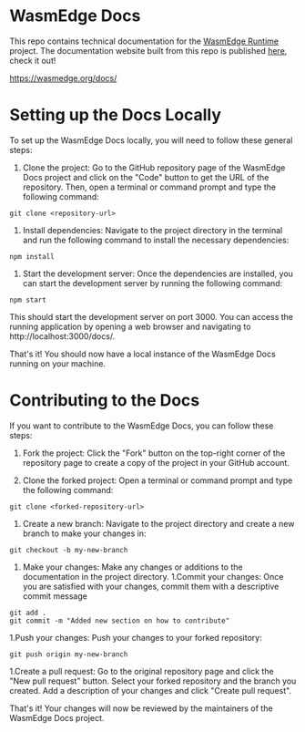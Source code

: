 # WasmEdge Docs

This repo contains technical documentation for the [WasmEdge Runtime](https://github.com/WasmEdge/WasmEdge) project. The documentation website built from this repo is published [here](https://wasmedge.org/docs/), check it out!

https://wasmedge.org/docs/

# Setting up the Docs Locally

To set up the WasmEdge Docs locally, you will need to follow these general steps:

1. Clone the project: Go to the GitHub repository page of the WasmEdge Docs project and click on the "Code" button to get the URL of the repository. Then, open a terminal or command prompt and type the following command:
```
git clone <repository-url>
```

1. Install dependencies: Navigate to the project directory in the terminal and run the following command to install the necessary dependencies:
```
npm install
```
1. Start the development server: Once the dependencies are installed, you can start the development server by running the following command:
```
npm start
```

This should start the development server on port 3000. You can access the running application by opening a web browser and navigating to http://localhost:3000/docs/.

That's it! You should now have a local instance of the WasmEdge Docs running on your machine.


# Contributing to the Docs

If you want to contribute to the WasmEdge Docs, you can follow these steps:

1. Fork the project: Click the "Fork" button on the top-right corner of the repository page to create a copy of the project in your GitHub account.

1. Clone the forked project: Open a terminal or command prompt and type the following command:
```
git clone <forked-repository-url>
```
1. Create a new branch: Navigate to the project directory and create a new branch to make your changes in:
```
git checkout -b my-new-branch
```
1. Make your changes: Make any changes or additions to the documentation in the project directory.
1.Commit your changes: Once you are satisfied with your changes, commit them with a descriptive commit message
```
git add .
git commit -m "Added new section on how to contribute"
```
1.Push your changes: Push your changes to your forked repository:
```
git push origin my-new-branch
```
1.Create a pull request: Go to the original repository page and click the "New pull request" button. Select your forked repository and the branch you created. Add a description of your changes and click "Create pull request".

That's it! Your changes will now be reviewed by the maintainers of the WasmEdge Docs project.


